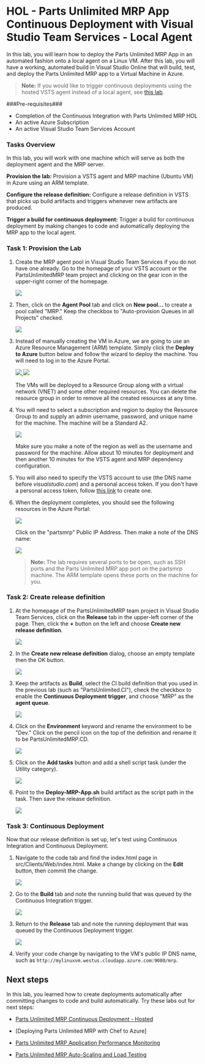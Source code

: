 # HOL - Parts Unlimited MRP App Continuous Deployment with Visual Studio Team Services - Local Agent #

In this lab, you will learn how to deploy the Parts Unlimited MRP App in an automated fashion onto a local agent on a Linux VM. After this lab, you will have a working, automated build in Visual Studio Online that will build, test, and deploy the Parts Unlimited MRP app to a Virtual Machine in Azure.

>**Note:** If you would like to trigger continuous deployments using the hosted VSTS agent instead of a local agent, see [this lab](http://test).  


###Pre-requisites###

- Completion of the Continuous Integration with Parts Unlimited MRP HOL
- An active Azure Subscription
- An active Visual Studio Team Services Account


### Tasks Overview ###

In this lab, you will work with one machine which will serve as both the deployment agent and the MRP server.

**Provision the lab:** Provision a VSTS agent and MRP machine (Ubuntu VM) in Azure using an ARM template.

**Configure the release definition:** Configure a release definition in VSTS that picks up build artifacts and triggers whenever new artifacts are produced. 

**Trigger a build for continuous deployment:** Trigger a build for continuous deployment by making changes to code and automatically deploying the MRP app to the local agent.

### Task 1: Provision the Lab ###

1. Create the MRP agent pool in Visual Studio Team Services if you do not have one already. Go to the homepage of your VSTS account or the PartsUnlimitedMRP team project and clicking on the gear icon in the upper-right corner of the homepage.

	![](<media/vsts_gear_icon.png>)

2. Then, click on the **Agent Pool** tab and click on **New pool...** to create a pool called "MRP." Keep the checkbox to "Auto-provision Queues in all Projects" checked.

    ![](<media/create_agent_pool.png>) 

3. Instead of manually creating the VM in Azure, we are going to use an Azure Resource Management (ARM) template. Simply click the **Deploy to Azure** button below and follow the wizard to deploy the machine. You will need to log in to the Azure Portal.
                                                                    
    <a href="https://portal.azure.com/#create/Microsoft.Template/uri/https%3A%2F%2Fraw.githubusercontent.com%2Fnwcadence%2FPartsUnlimitedMRP%2FHOL_Continuous-Deployment%2Fdocs%2FHOL_Continuous-Deployment-Using-Custom-Agent%2Fenv%2FContinuousDeploymentCustomAgentPartsUnlimitedMRP.json" target="_blank">
        <img src="http://azuredeploy.net/deploybutton.png"/>
    </a>
    <a href="http://armviz.io/#/?load=https%3A%2F%2Fraw.githubusercontent.com%2Fnwcadence%2FPartsUnlimitedMRP%2FHOL_Continuous-Deployment%2Fdocs%2FHOL_Continuous-Deployment-Using-Custom-Agent%2Fenv%2FContinuousDeploymentCustomAgentPartsUnlimitedMRP.json" target="_blank">
        <img src="http://armviz.io/visualizebutton.png"/>
    </a>

    The VMs will be deployed to a Resource Group along with a virtual network (VNET) and some other required resources. You can 
    delete the resource group in order to remove all the created resources at any time.

4. You will need to select a subscription and region to deploy the Resource Group to and supply an admin username, password, and unique name for the machine. The machine will be a Standard A2.

    ![](<media/set_arm_parameters.png>)

    Make sure you make a note of the region as well as the username and password for the machine. Allow about 10 minutes for deployment and then another 10 minutes for the VSTS agent and MRP dependency configuration. 

5. You will also need to specify the VSTS account to use (the DNS name before *visualstudio.com*) and a personal access token. If you don't have a personal access token, follow [this link](https://www.visualstudio.com/en-us/docs/setup-admin/team-services/use-personal-access-tokens-to-authenticate) to create one.

6. When the deployment completes, you should see the following resources in the Azure Portal:

    ![](<media/post_deployment_rg.png>)

    Click on the "partsmrp" Public IP Address. Then make a note of the DNS name:

    ![](<media/public_ip_dns.png>)

    >**Note:** The lab requires several ports to be open, such as SSH ports and the Parts Unlimited MRP app port on the partsmrp machine. 
	The ARM template opens these ports on the machine for you.

### Task 2: Create release definition ###

1. At the homepage of the PartsUnlimitedMRP team project in Visual Studio Team Services, click on the **Release** tab in the upper-left corner of the page. Then, click the **+** button on the left and choose **Create new release definition**.

    ![](<media/create_release_definition.png>)

2. In the **Create new release definition** dialog, choose an empty template then the OK button. 

    ![](<media/create_empty_definition.png>)

3. Keep the artifacts as **Build**, select the CI build definition that you used in the previous lab (such as "PartsUnlimited.CI"), check the checkbox to enable the **Continuous Deployment trigger**, and choose "MRP" as the  **agent queue**.

    ![](<media/choose_source_queue_new_dialog.png>) 

4. Click on the **Environment** keyword and rename the environment to be "Dev." Click on the pencil icon on the top of the definition and rename it to be PartsUnlimitedMRP.CD. 

     ![](<media/change_environment_name.png>)

5. Click on the **Add tasks** button and add a shell script task (under the Utility category). 

	 ![](<media/add_shell_script.png>)

6. Point to the **Deploy-MRP-App.sh** build artifact as the script path in the task. Then save the release definition. 

	 ![](<media/add_script_path.png>)
 
### Task 3: Continuous Deployment ###

Now that our release definition is set up, let's test using Continuous Integration and Continuous Deployment. 

1. Navigate to the code tab and find the index.html page in src/Clients/Web/index.html. Make a change by clicking on the **Edit** button, then commit the change. 

	 ![](<media/commit_edited_code.png>)

2. Go to the **Build** tab and note the running build that was queued by the Continuous Integration trigger. 

	 ![](<media/completed_build.png>)

3. Return to the **Release** tab and note the running deployment that was queued by the Continuous Deployment trigger. 

	 ![](<media/completed_deployment.png>)

4. Verify your code change by navigating to the VM's public IP DNS name, such as `http://mylinuxvm.westus.cloudapp.azure.com:9080/mrp`.

Next steps
----------

In this lab, you learned how to create deployments automatically after committing changes to code and build automatically. Try these labs out for next steps:

-   [Parts Unlimited MRP Continuous Deployment - Hosted](https://github.com/Microsoft/PartsUnlimitedMRP/tree/master/docs/HOL_Continuous-Deployment)

-   [Deploying Parts Unlimited MRP with Chef to Azure]

-   [Parts Unlimited MRP Application Performance Monitoring](https://github.com/Microsoft/PartsUnlimitedMRP/tree/master/docs/HOL_Application-Performance-Monitoring)

-	[Parts Unlimited MRP Auto-Scaling and Load Testing](https://github.com/Microsoft/PartsUnlimitedMRP/tree/master/docs/HOL_Autoscaling-Load-Testing)
